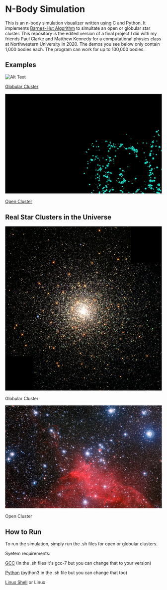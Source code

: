 # N-Body Simulation

This is an n-body simulation visualizer written using C and Python. It implements [Barnes-Hut Algorithm](https://en.wikipedia.org/wiki/Barnes%E2%80%93Hut_simulation) to simultate an open or globular star cluster. This repository is the edited version of a final project I did with my friends Paul Clarke and Matthew Kennedy for a computational physics class at Northwestern University in 2020. The demos you see below only contain 1,000 bodies each. The program can work for up to 100,000 bodies.

## Examples
![Alt Text](demo/globular_gif.gif)

[Globular Cluster](https://en.wikipedia.org/wiki/Globular_cluster)

![Alt Text](demo/open_gif.gif)

[Open Cluster](https://en.wikipedia.org/wiki/Open_cluster)

## Real Star Clusters in the Universe
![Globular Cluster](demo/globular.jpg)

Globular Cluster

![Open Cluster](demo/open.jpg)

Open Cluster

## How to Run

To run the simulation, simply run the .sh files for open or globular clusters.

Syetem requirements: 

[GCC](https://gcc.gnu.org/) (In the .sh files it's gcc-7 but you can change that to your version)

[Python](https://www.python.org/downloads/) (python3 in the .sh file but you can change that too)

[Linux Shell](https://docs.microsoft.com/en-us/windows/wsl/install-win10) or Linux


